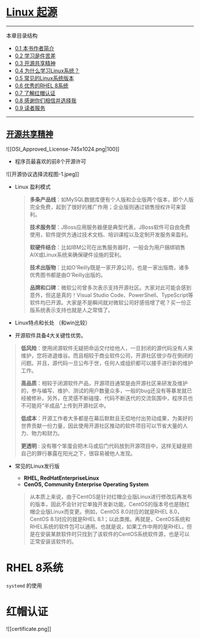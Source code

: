 # [Linux 起源](https://www.linuxprobe.com/basic-learning-00.html)



---
本章目录结构

-   [0.1 本书作者简介](https://www.linuxprobe.com/basic-learning-00.html#01)
-   [0.2 学习是件苦差](https://www.linuxprobe.com/basic-learning-00.html#02)
-   [0.3 开源共享精神](https://www.linuxprobe.com/basic-learning-00.html#03)
-   [0.4 为什么学习Linux系统？](https://www.linuxprobe.com/basic-learning-00.html#04_Linux)
-   [0.5 常见的Linux系统版本](https://www.linuxprobe.com/basic-learning-00.html#05_Linux)
-   [0.6 优秀的RHEL 8系统](https://www.linuxprobe.com/basic-learning-00.html#06_RHEL_8)
-   [0.7 了解红帽认证](https://www.linuxprobe.com/basic-learning-00.html#07)
-   [0.8 感谢你们相信并选择我](https://www.linuxprobe.com/basic-learning-00.html#08)
-   [0.9 读者服务](https://www.linuxprobe.com/basic-learning-00.html#09)

---



## [开源共享精神](https://opensource.org/licenses/alphabetical)

![[OSI_Approved_License-745x1024.png|100]]

- 程序员最喜欢的前8个开源许可

![[开源协议选择流程图-1.jpeg]]

- Linux 盈利模式

	> **多条产品线**：如MySQL数据库便有个人版和企业版两个版本，即个人版完全免费，起到了很好的推广作用；企业版则通过销售授权许可来营利。
	> 
	> **技术服务型**：JBoss应用服务器便是典型代表，JBoss软件可自由免费使用，软件提供方通过技术文档、培训课程以及定制开发服务来盈利。
	> 
	> **软硬件结合**：比如IBM公司在出售服务器时，一般会为用户捆绑销售AIX或Linux系统来确保硬件设施的营利。
	> 
	> **技术出版物**：比如O'Reilly既是一家开源公司，也是一家出版商，诸多优秀图书都是由O'Reilly出版的。
	> 
	> **品牌和口碑**：微软公司曾多次表示支持开源社区。大家对此可能会感到意外，但这是真的！Visual Studio Code、PowerShell、TypeScript等软件均已开源。大家是不是瞬间就对微软公司好感倍增了呢？买一份正版系统表示支持也就是人之常情了。

- Linux特点和长处 （和win比较）
- 开源软件具备4大关键性优势。
> **低风险**：使用闭源软件无疑把命运交付给他人，一旦封闭的源代码没有人来维护，您将进退维谷。而且相较于商业软件公司，开源社区很少存在倒闭的问题。并且，源代码一旦公布于世，任何人或组织都可以接手进行新的维护工作。
> 
> **高品质**：相较于闭源软件产品，开源项目通常是由开源社区来研发及维护的，参与编写、维护、测试的用户数量众多，一般的bug还没有等暴发就已经被修补。另外，在灵感不断碰撞、代码不断迭代的交流氛围中，程序员也不可能将“半成品”上传到开源社区中。
> 
> **低成本**：开源工作者大多都是在幕后默默且无偿地付出劳动成果，为美好的世界贡献一份力量，因此使用开源社区推动的软件项目可以节省大量的人力、物力和财力。
> 
> **更透明** : 没有哪个笨蛋会把木马或后门代码放到开源项目中，这样无疑是把自己的罪行暴露在阳光之下，很容易被他人发现。

- 常见的Linux发行版
	- **RHEL, RedHatEnterpriseLinux**
	- **CenOS, Community Enterprise Operating System**
	
	>从本质上来说，由于CentOS是针对红帽企业版Linux进行修改后再发布的版本，因此不会针对它单独开发新功能，CentOS的版本号也是随红帽企业版Linux而变更。例如，CentOS 8.0对应的就是RHEL 8.0，CentOS 8.1对应的就是RHEL 8.1；以此类推。再就是，CentOS系统和RHEL系统的软件包可以通用。也就是说，如果工作中用的是RHEL，但是在安装某款软件时只找到了该软件的CentOS系统软件源，也是可以正常安装该软件的。
	

# RHEL 8系统
`systemd` 的使用


# 红帽认证
![[certificate.png]]